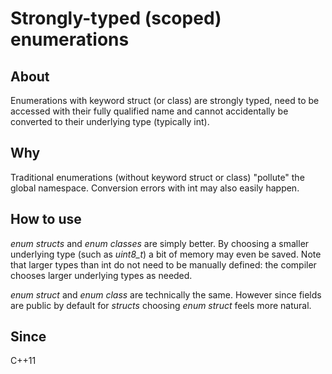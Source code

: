 # Strongly-typed (scoped) enumerations

## About

Enumerations with keyword struct (or class) are strongly typed, need to
be accessed with their fully qualified name and cannot accidentally be
converted to their underlying type (typically int).

## Why

Traditional enumerations (without keyword struct or class) "pollute" the
global namespace. Conversion errors with int may also easily happen.

## How to use

_enum structs_ and _enum classes_ are simply better. By choosing a smaller
underlying type (such as _uint8_t_) a bit of memory may even be saved. Note
that larger types than int do not need to be manually defined: the compiler
chooses larger underlying types as needed.

_enum struct_ and _enum class_ are technically the same. However since
fields are public by default for _structs_ choosing _enum struct_ feels
more natural.

## Since
C++11
